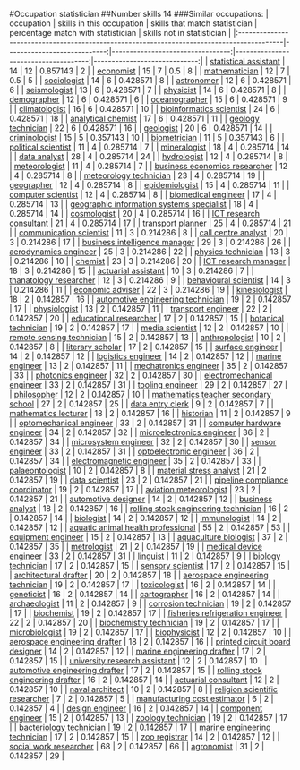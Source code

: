 #Occupation statistician
##Number skills 14
###Similar occupations:
| occupation                                                                                |   skills in this occupation |   skills that match statistician |   percentage match with statistician |   skills not in statistician |
|:------------------------------------------------------------------------------------------|----------------------------:|---------------------------------:|-------------------------------------:|-----------------------------:|
| [statistical assistant](statistical_assistant.md)                                         |                          14 |                               12 |                             0.857143 |                            2 |
| [economist](economist.md)                                                                 |                          15 |                                7 |                             0.5      |                            8 |
| [mathematician](mathematician.md)                                                         |                          12 |                                7 |                             0.5      |                            5 |
| [sociologist](sociologist.md)                                                             |                          14 |                                6 |                             0.428571 |                            8 |
| [astronomer](astronomer.md)                                                               |                          12 |                                6 |                             0.428571 |                            6 |
| [seismologist](seismologist.md)                                                           |                          13 |                                6 |                             0.428571 |                            7 |
| [physicist](physicist.md)                                                                 |                          14 |                                6 |                             0.428571 |                            8 |
| [demographer](demographer.md)                                                             |                          12 |                                6 |                             0.428571 |                            6 |
| [oceanographer](oceanographer.md)                                                         |                          15 |                                6 |                             0.428571 |                            9 |
| [climatologist](climatologist.md)                                                         |                          16 |                                6 |                             0.428571 |                           10 |
| [bioinformatics scientist](bioinformatics_scientist.md)                                   |                          24 |                                6 |                             0.428571 |                           18 |
| [analytical chemist](analytical_chemist.md)                                               |                          17 |                                6 |                             0.428571 |                           11 |
| [geology technician](geology_technician.md)                                               |                          22 |                                6 |                             0.428571 |                           16 |
| [geologist](geologist.md)                                                                 |                          20 |                                6 |                             0.428571 |                           14 |
| [criminologist](criminologist.md)                                                         |                          15 |                                5 |                             0.357143 |                           10 |
| [biometrician](biometrician.md)                                                           |                          11 |                                5 |                             0.357143 |                            6 |
| [political scientist](political_scientist.md)                                             |                          11 |                                4 |                             0.285714 |                            7 |
| [mineralogist](mineralogist.md)                                                           |                          18 |                                4 |                             0.285714 |                           14 |
| [data analyst](data_analyst.md)                                                           |                          28 |                                4 |                             0.285714 |                           24 |
| [hydrologist](hydrologist.md)                                                             |                          12 |                                4 |                             0.285714 |                            8 |
| [meteorologist](meteorologist.md)                                                         |                          11 |                                4 |                             0.285714 |                            7 |
| [business economics researcher](business_economics_researcher.md)                         |                          12 |                                4 |                             0.285714 |                            8 |
| [meteorology technician](meteorology_technician.md)                                       |                          23 |                                4 |                             0.285714 |                           19 |
| [geographer](geographer.md)                                                               |                          12 |                                4 |                             0.285714 |                            8 |
| [epidemiologist](epidemiologist.md)                                                       |                          15 |                                4 |                             0.285714 |                           11 |
| [computer scientist](computer_scientist.md)                                               |                          12 |                                4 |                             0.285714 |                            8 |
| [biomedical engineer](biomedical_engineer.md)                                             |                          17 |                                4 |                             0.285714 |                           13 |
| [geographic information systems specialist](geographic_information_systems_specialist.md) |                          18 |                                4 |                             0.285714 |                           14 |
| [cosmologist](cosmologist.md)                                                             |                          20 |                                4 |                             0.285714 |                           16 |
| [ICT research consultant](ICT_research_consultant.md)                                     |                          21 |                                4 |                             0.285714 |                           17 |
| [transport planner](transport_planner.md)                                                 |                          25 |                                4 |                             0.285714 |                           21 |
| [communication scientist](communication_scientist.md)                                     |                          11 |                                3 |                             0.214286 |                            8 |
| [call centre analyst](call_centre_analyst.md)                                             |                          20 |                                3 |                             0.214286 |                           17 |
| [business intelligence manager](business_intelligence_manager.md)                         |                          29 |                                3 |                             0.214286 |                           26 |
| [aerodynamics engineer](aerodynamics_engineer.md)                                         |                          25 |                                3 |                             0.214286 |                           22 |
| [physics technician](physics_technician.md)                                               |                          13 |                                3 |                             0.214286 |                           10 |
| [chemist](chemist.md)                                                                     |                          23 |                                3 |                             0.214286 |                           20 |
| [ICT research manager](ICT_research_manager.md)                                           |                          18 |                                3 |                             0.214286 |                           15 |
| [actuarial assistant](actuarial_assistant.md)                                             |                          10 |                                3 |                             0.214286 |                            7 |
| [thanatology researcher](thanatology_researcher.md)                                       |                          12 |                                3 |                             0.214286 |                            9 |
| [behavioural scientist](behavioural_scientist.md)                                         |                          14 |                                3 |                             0.214286 |                           11 |
| [economic adviser](economic_adviser.md)                                                   |                          22 |                                3 |                             0.214286 |                           19 |
| [kinesiologist](kinesiologist.md)                                                         |                          18 |                                2 |                             0.142857 |                           16 |
| [automotive engineering technician](automotive_engineering_technician.md)                 |                          19 |                                2 |                             0.142857 |                           17 |
| [physiologist](physiologist.md)                                                           |                          13 |                                2 |                             0.142857 |                           11 |
| [transport engineer](transport_engineer.md)                                               |                          22 |                                2 |                             0.142857 |                           20 |
| [educational researcher](educational_researcher.md)                                       |                          17 |                                2 |                             0.142857 |                           15 |
| [botanical technician](botanical_technician.md)                                           |                          19 |                                2 |                             0.142857 |                           17 |
| [media scientist](media_scientist.md)                                                     |                          12 |                                2 |                             0.142857 |                           10 |
| [remote sensing technician](remote_sensing_technician.md)                                 |                          15 |                                2 |                             0.142857 |                           13 |
| [anthropologist](anthropologist.md)                                                       |                          10 |                                2 |                             0.142857 |                            8 |
| [literary scholar](literary_scholar.md)                                                   |                          17 |                                2 |                             0.142857 |                           15 |
| [surface engineer](surface_engineer.md)                                                   |                          14 |                                2 |                             0.142857 |                           12 |
| [logistics engineer](logistics_engineer.md)                                               |                          14 |                                2 |                             0.142857 |                           12 |
| [marine engineer](marine_engineer.md)                                                     |                          13 |                                2 |                             0.142857 |                           11 |
| [mechatronics engineer](mechatronics_engineer.md)                                         |                          35 |                                2 |                             0.142857 |                           33 |
| [photonics engineer](photonics_engineer.md)                                               |                          32 |                                2 |                             0.142857 |                           30 |
| [electromechanical engineer](electromechanical_engineer.md)                               |                          33 |                                2 |                             0.142857 |                           31 |
| [tooling engineer](tooling_engineer.md)                                                   |                          29 |                                2 |                             0.142857 |                           27 |
| [philosopher](philosopher.md)                                                             |                          12 |                                2 |                             0.142857 |                           10 |
| [mathematics teacher secondary school](mathematics_teacher_secondary_school.md)           |                          27 |                                2 |                             0.142857 |                           25 |
| [data entry clerk](data_entry_clerk.md)                                                   |                           9 |                                2 |                             0.142857 |                            7 |
| [mathematics lecturer](mathematics_lecturer.md)                                           |                          18 |                                2 |                             0.142857 |                           16 |
| [historian](historian.md)                                                                 |                          11 |                                2 |                             0.142857 |                            9 |
| [optomechanical engineer](optomechanical_engineer.md)                                     |                          33 |                                2 |                             0.142857 |                           31 |
| [computer hardware engineer](computer_hardware_engineer.md)                               |                          34 |                                2 |                             0.142857 |                           32 |
| [microelectronics engineer](microelectronics_engineer.md)                                 |                          36 |                                2 |                             0.142857 |                           34 |
| [microsystem engineer](microsystem_engineer.md)                                           |                          32 |                                2 |                             0.142857 |                           30 |
| [sensor engineer](sensor_engineer.md)                                                     |                          33 |                                2 |                             0.142857 |                           31 |
| [optoelectronic engineer](optoelectronic_engineer.md)                                     |                          36 |                                2 |                             0.142857 |                           34 |
| [electromagnetic engineer](electromagnetic_engineer.md)                                   |                          35 |                                2 |                             0.142857 |                           33 |
| [palaeontologist](palaeontologist.md)                                                     |                          10 |                                2 |                             0.142857 |                            8 |
| [material stress analyst](material_stress_analyst.md)                                     |                          21 |                                2 |                             0.142857 |                           19 |
| [data scientist](data_scientist.md)                                                       |                          23 |                                2 |                             0.142857 |                           21 |
| [pipeline compliance coordinator](pipeline_compliance_coordinator.md)                     |                          19 |                                2 |                             0.142857 |                           17 |
| [aviation meteorologist](aviation_meteorologist.md)                                       |                          23 |                                2 |                             0.142857 |                           21 |
| [automotive designer](automotive_designer.md)                                             |                          14 |                                2 |                             0.142857 |                           12 |
| [business analyst](business_analyst.md)                                                   |                          18 |                                2 |                             0.142857 |                           16 |
| [rolling stock engineering technician](rolling_stock_engineering_technician.md)           |                          16 |                                2 |                             0.142857 |                           14 |
| [biologist](biologist.md)                                                                 |                          14 |                                2 |                             0.142857 |                           12 |
| [immunologist](immunologist.md)                                                           |                          14 |                                2 |                             0.142857 |                           12 |
| [aquatic animal health professional](aquatic_animal_health_professional.md)               |                          55 |                                2 |                             0.142857 |                           53 |
| [equipment engineer](equipment_engineer.md)                                               |                          15 |                                2 |                             0.142857 |                           13 |
| [aquaculture biologist](aquaculture_biologist.md)                                         |                          37 |                                2 |                             0.142857 |                           35 |
| [metrologist](metrologist.md)                                                             |                          21 |                                2 |                             0.142857 |                           19 |
| [medical device engineer](medical_device_engineer.md)                                     |                          33 |                                2 |                             0.142857 |                           31 |
| [linguist](linguist.md)                                                                   |                          11 |                                2 |                             0.142857 |                            9 |
| [biology technician](biology_technician.md)                                               |                          17 |                                2 |                             0.142857 |                           15 |
| [sensory scientist](sensory_scientist.md)                                                 |                          17 |                                2 |                             0.142857 |                           15 |
| [architectural drafter](architectural_drafter.md)                                         |                          20 |                                2 |                             0.142857 |                           18 |
| [aerospace engineering technician](aerospace_engineering_technician.md)                   |                          19 |                                2 |                             0.142857 |                           17 |
| [toxicologist](toxicologist.md)                                                           |                          16 |                                2 |                             0.142857 |                           14 |
| [geneticist](geneticist.md)                                                               |                          16 |                                2 |                             0.142857 |                           14 |
| [cartographer](cartographer.md)                                                           |                          16 |                                2 |                             0.142857 |                           14 |
| [archaeologist](archaeologist.md)                                                         |                          11 |                                2 |                             0.142857 |                            9 |
| [corrosion technician](corrosion_technician.md)                                           |                          19 |                                2 |                             0.142857 |                           17 |
| [biochemist](biochemist.md)                                                               |                          19 |                                2 |                             0.142857 |                           17 |
| [fisheries refrigeration engineer](fisheries_refrigeration_engineer.md)                   |                          22 |                                2 |                             0.142857 |                           20 |
| [biochemistry technician](biochemistry_technician.md)                                     |                          19 |                                2 |                             0.142857 |                           17 |
| [microbiologist](microbiologist.md)                                                       |                          19 |                                2 |                             0.142857 |                           17 |
| [biophysicist](biophysicist.md)                                                           |                          12 |                                2 |                             0.142857 |                           10 |
| [aerospace engineering drafter](aerospace_engineering_drafter.md)                         |                          18 |                                2 |                             0.142857 |                           16 |
| [printed circuit board designer](printed_circuit_board_designer.md)                       |                          14 |                                2 |                             0.142857 |                           12 |
| [marine engineering drafter](marine_engineering_drafter.md)                               |                          17 |                                2 |                             0.142857 |                           15 |
| [university research assistant](university_research_assistant.md)                         |                          12 |                                2 |                             0.142857 |                           10 |
| [automotive engineering drafter](automotive_engineering_drafter.md)                       |                          17 |                                2 |                             0.142857 |                           15 |
| [rolling stock engineering drafter](rolling_stock_engineering_drafter.md)                 |                          16 |                                2 |                             0.142857 |                           14 |
| [actuarial consultant](actuarial_consultant.md)                                           |                          12 |                                2 |                             0.142857 |                           10 |
| [naval architect](naval_architect.md)                                                     |                          10 |                                2 |                             0.142857 |                            8 |
| [religion scientific researcher](religion_scientific_researcher.md)                       |                           7 |                                2 |                             0.142857 |                            5 |
| [manufacturing cost estimator](manufacturing_cost_estimator.md)                           |                           6 |                                2 |                             0.142857 |                            4 |
| [design engineer](design_engineer.md)                                                     |                          16 |                                2 |                             0.142857 |                           14 |
| [component engineer](component_engineer.md)                                               |                          15 |                                2 |                             0.142857 |                           13 |
| [zoology technician](zoology_technician.md)                                               |                          19 |                                2 |                             0.142857 |                           17 |
| [bacteriology technician](bacteriology_technician.md)                                     |                          19 |                                2 |                             0.142857 |                           17 |
| [marine engineering technician](marine_engineering_technician.md)                         |                          17 |                                2 |                             0.142857 |                           15 |
| [zoo registrar](zoo_registrar.md)                                                         |                          14 |                                2 |                             0.142857 |                           12 |
| [social work researcher](social_work_researcher.md)                                       |                          68 |                                2 |                             0.142857 |                           66 |
| [agronomist](agronomist.md)                                                               |                          31 |                                2 |                             0.142857 |                           29 |
